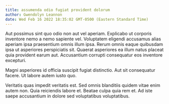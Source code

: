 ```yaml
---
title: assumenda odio fugiat provident dolorum
author: Gwendolyn Leannon
date: Wed Feb 16 2022 18:35:02 GMT-0500 (Eastern Standard Time)
---
```

Aut possimus sint quo odio non aut vel aperiam. Explicabo ut corporis inventore nemo a nemo sapiente vel. Voluptatem eligendi accusamus alias aperiam ipsa praesentium omnis illum ipsa. Rerum omnis eaque quibusdam ipsa ut asperiores perspiciatis sit. Quaerat asperiores ea illum natus placeat quia provident earum aut. Accusantium corrupti consequatur eos inventore excepturi.

 Magni asperiores id officia suscipit fugiat distinctio. Aut sit consequatur facere. Ut labore autem iusto quo.

 Veritatis quas impedit veritatis est. Sed omnis blanditiis quidem vitae enim autem non. Quia reiciendis labore et. Beatae culpa quia rem et. Ad iste saepe accusantium in dolore sed voluptatibus voluptatibus.